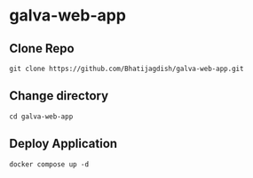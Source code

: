 # galva-web-app

## Clone Repo
```
git clone https://github.com/Bhatijagdish/galva-web-app.git
```

## Change directory
```
cd galva-web-app
```

## Deploy Application
```
docker compose up -d
```